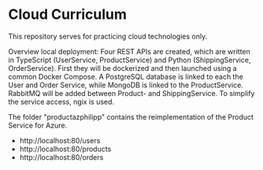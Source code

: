 # Cloud Curriculum

This repository serves for practicing cloud technologies only.

Overview local deployment:
Four REST APIs are created, which are written in TypeScript (UserService, ProductService) and Python (ShippingService, OrderService). First they will be dockerized and then launched using a common Docker Compose. A PostgreSQL database is linked to each the User and Order Service, while MongoDB is linked to the ProductService. RabbitMQ will be added between Product- and ShippingService. To simplify the service access, ngix is used.

The folder "productazphilipp" contains the reimplementation of the Product Service for Azure.

-  http://localhost:80/users
-  http://localhost:80/products
-  http://localhost:80/orders
